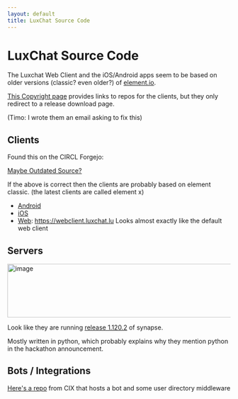 ```yaml
---
layout: default
title: LuxChat Source Code
---
```


# LuxChat Source Code

The Luxchat Web Client and the iOS/Android apps seem to be based on older versions (classic? even older?) of [element.io](https://element.io/app).

[This Copyright page](https://www.luxchat.lu/app-copyright/) provides links to repos for the clients, but they only redirect to a release download page.

(Timo: I wrote them an email asking to fix this)

## Clients

Found this on the CIRCL Forgejo:

[Maybe Outdated Source?](https://helga.circl.lu/luxchat-agpl-source)

If the above is correct then the clients are probably based on element classic. (the latest clients are called element x)

- [Android](https://github.com/element-hq/element-ios)
- [iOS](https://github.com/element-hq/element-android)
- [Web](https://github.com/element-hq/element-web): https://webclient.luxchat.lu Looks almost exactly like the default web client 

## Servers

<img width="745" height="121" alt="image" src="https://github.com/user-attachments/assets/034dad28-c27c-4f40-99b0-6883cbe11f47" />

Look like they are running [release 1.120.2](https://github.com/element-hq/synapse/releases/tag/v1.120.2) of synapse.

Mostly written in python, which probably explains why they mention python in the hackathon announcement.

## Bots / Integrations

[Here's a repo](https://framagit.org/users/lxcode/projects) from CIX that hosts a bot and some user directory middleware

